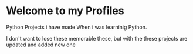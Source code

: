 # Welcome to my Profiles 

Python Projects i have made When i was learninig Python. 

I don't want to lose these memorable these, but with the these projects are updated and added new one  


